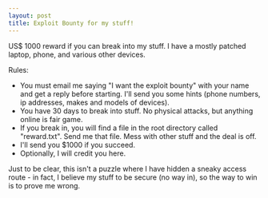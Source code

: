 ```yaml
---
layout: post
title: Exploit Bounty for my stuff!
---
```



US$ 1000 reward if you can break into my stuff.    I have a mostly patched laptop, phone, and various other devices.


Rules:

 * You must email me saying "I want the exploit bounty" with your name and get a reply before starting.
   I'll send you some hints (phone numbers, ip addresses, makes and models of devices).
 * You have 30 days to break into stuff.  No physical attacks, but anything online is fair game.
 * If you break in, you will find a file in the root directory called "reward.txt".  Send me that file.  Mess with other stuff and the deal is off.
 * I'll send you $1000 if you succeed.
 * Optionally, I will credit you here.

Just to be clear, this isn't a puzzle where I have hidden a sneaky access route - in fact, I believe my stuff to be secure (no way in), so the way to win is to prove me wrong.

